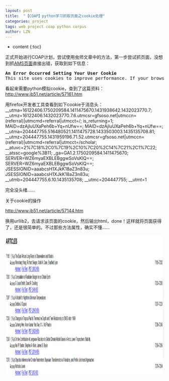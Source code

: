 ```yaml
---
layout: post
title:  "【COAP】python学习抓取页面之cookie处理" 
categories: project
tags: web project coap python corpus
author: LZN
---
```


* content
{:toc}

正式开始进行COAP计划，尝试使用虫师文章中的方法，第一步尝试抓页面，没想到抓<a href="http://journals.ametsoc.org/toc/clim/27/1">AMS页面</a>直接出错，获取到如下信息：
<pre><strong>An Error Occurred Setting Your User Cookie</strong>
This site uses cookies to improve performance. If your browser does not accept cookies, you cannot view this site.</pre>
看起来需要python模拟cookie，查到了这篇资料：
http://www.jb51.net/article/57161.htm

用firefox开发者工具查看到如下cookie于消息头：
__utma=16122406.1750209584.1411475670.1431938642.1432023770.7; __utmz=16122406.1432023770.7.6.utmcsr=gfsoso.net|utmccn=(referral)|utmcmd=referral|utmcct=/; is_returning=1; MAID=dzAjIuUXaPeh6b+Yq+nUfw==; MAID=dzAjIuUXaPeh6b+Yq+nUfw==; __utma=204447755.516480521.1411475728.1433503003.1435135708.81; __utmz=204447755.1431959196.71.52.utmcsr=gfsoso.net|utmccn=(referral)|utmcmd=referral|utmcct=/scholar; __atuvc=2%7C18%2C0%7C19%2C10%7C20%2C14%7C21%2C1%7C22; __atssc=google%3B11; _ga=GA1.2.1750209584.1411475670; SERVER=WZ6myaEXBLEBggwSoVsKlQ==; SERVER=WZ6myaEXBLEBggwSoVsKlQ==; JSESSIONID=aaabcsH1XJkK18aZ3n83u; JSESSIONID=aaabcsH1XJkK18aZ3n83u; __utmb=204447755.6.10.1435135708; __utmc=204447755; __utmt=1

完全没头绪……

关于cookie的操作

http://www.jb51.net/article/57144.htm

换用urllib2，去请求该页面的cookie，然后输出html，done！这样就将页面获得了，还是很简单的。不过那些方法属性，确实不懂……

<a href="https://raw.githubusercontent.com/Novarizark/Novarizark.github.io/master/uploads/2015/06/QQ截图20150624220531.png"><img class="alignnone size-full wp-image-567" src="https://raw.githubusercontent.com/Novarizark/Novarizark.github.io/master/uploads/2015/06/QQ截图20150624220531.png" alt="QQ截图20150624220531" width="1688" height="450" /></a>
